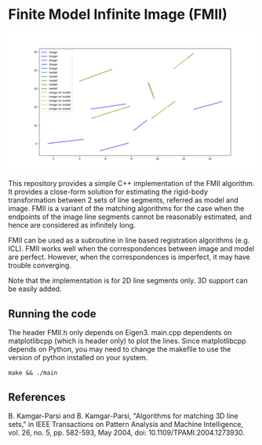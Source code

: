 # Finite Model Infinite Image (FMII)

![demo](/demo.png)

This repository provides a simple C++ implementation of the FMII algorithm. It provides a close-form solution for estimating the rigid-body transformation between 2 sets of line segments, referred as model and image. FMII is a variant of the matching algorithms for the case when the endpoints of the image line segments cannot be reasonably estimated, and hence are considered as infinitely long. 

FMII can be used as a subroutine in line based registration algorithms (e.g. ICL). FMII works well when the correspondences between image and model are perfect. However, when the correspondences is imperfect, it may have trouble converging. 

Note that the implementation is for 2D line segments only. 3D support can be easily added. 

## Running the code

The header FMII.h only depends on Eigen3. main.cpp dependents on matplotlibcpp (which is header only) to plot the lines. Since matplotlibcpp depends on Python, you may need to change the makefile to use the version of python installed on your system. 

```
make && ./main
```

## References

B. Kamgar-Parsi and B. Kamgar-Parsi, "Algorithms for matching 3D line sets," in IEEE Transactions on Pattern Analysis and Machine Intelligence, vol. 26, no. 5, pp. 582-593, May 2004, doi: 10.1109/TPAMI.2004.1273930.